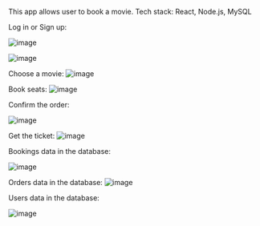 This app allows user to book a movie. Tech stack: React, Node.js, MySQL

Log in or Sign up:

![image](https://github.com/gracjanh/MoviesBookingReact/assets/74767350/9fe7cbb5-677f-4baa-ac05-373a055a0965)

![image](https://github.com/gracjanh/MoviesBookingReact/assets/74767350/24b6ce03-2780-4395-85ba-009591c3af24)


Choose a movie:
![image](https://github.com/gracjanh/MoviesBookingReact/assets/74767350/c07e0289-8714-454d-9893-8bd9b83a10c5)

Book seats:
![image](https://github.com/gracjanh/MoviesBookingReact/assets/74767350/f02c228f-d702-4030-b9e3-b8ae0be5917b)


Confirm the order:

![image](https://github.com/gracjanh/MoviesBookingReact/assets/74767350/e25f11da-93fa-4698-a938-896d4b5c6b64)

Get the ticket:
![image](https://github.com/gracjanh/MoviesBookingReact/assets/74767350/0019d0e3-4f91-49a1-8489-c17fbb0bf883)


Bookings data in the database:

![image](https://github.com/gracjanh/MoviesBookingReact/assets/74767350/c4cc6b25-60e6-4a97-831b-4e6e632ae510)


Orders data in the database:
![image](https://github.com/gracjanh/MoviesBookingReact/assets/74767350/3ea2c4b7-b6fc-4cca-8805-d09b7b850bc0)


Users data in the database:

![image](https://github.com/gracjanh/MoviesBookingReact/assets/74767350/4f6d6389-4185-4aec-b601-b7b2f945096e)

